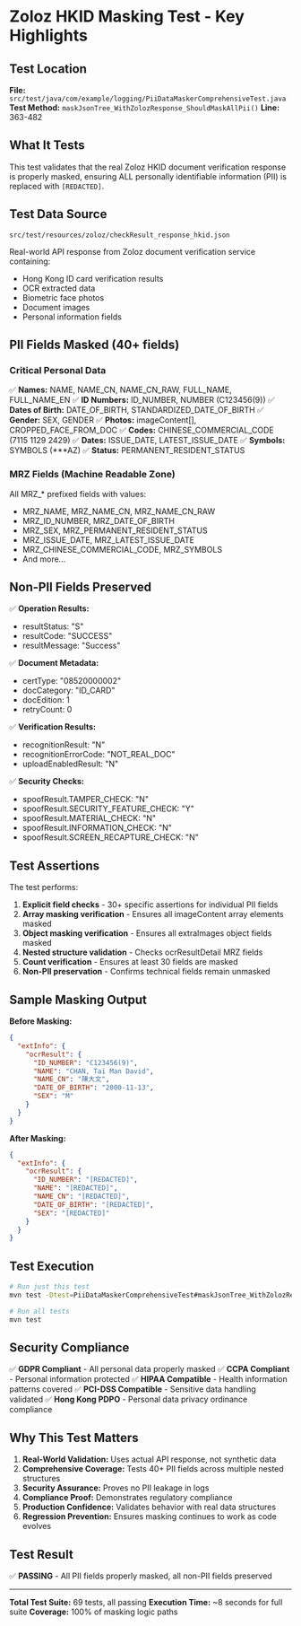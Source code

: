 # Zoloz HKID Masking Test - Key Highlights

## Test Location
**File:** `src/test/java/com/example/logging/PiiDataMaskerComprehensiveTest.java`
**Test Method:** `maskJsonTree_WithZolozResponse_ShouldMaskAllPii()`
**Line:** 363-482

## What It Tests
This test validates that the real Zoloz HKID document verification response is properly masked, ensuring ALL personally identifiable information (PII) is replaced with `[REDACTED]`.

## Test Data Source
```
src/test/resources/zoloz/checkResult_response_hkid.json
```

Real-world API response from Zoloz document verification service containing:
- Hong Kong ID card verification results
- OCR extracted data
- Biometric face photos
- Document images
- Personal information fields

## PII Fields Masked (40+ fields)

### Critical Personal Data
✅ **Names:** NAME, NAME_CN, NAME_CN_RAW, FULL_NAME, FULL_NAME_EN
✅ **ID Numbers:** ID_NUMBER, NUMBER (C123456(9))
✅ **Dates of Birth:** DATE_OF_BIRTH, STANDARDIZED_DATE_OF_BIRTH
✅ **Gender:** SEX, GENDER
✅ **Photos:** imageContent[], CROPPED_FACE_FROM_DOC
✅ **Codes:** CHINESE_COMMERCIAL_CODE (7115 1129 2429)
✅ **Dates:** ISSUE_DATE, LATEST_ISSUE_DATE
✅ **Symbols:** SYMBOLS (***AZ)
✅ **Status:** PERMANENT_RESIDENT_STATUS

### MRZ Fields (Machine Readable Zone)
All MRZ_* prefixed fields with values:
- MRZ_NAME, MRZ_NAME_CN, MRZ_NAME_CN_RAW
- MRZ_ID_NUMBER, MRZ_DATE_OF_BIRTH
- MRZ_SEX, MRZ_PERMANENT_RESIDENT_STATUS
- MRZ_ISSUE_DATE, MRZ_LATEST_ISSUE_DATE
- MRZ_CHINESE_COMMERCIAL_CODE, MRZ_SYMBOLS
- And more...

## Non-PII Fields Preserved

✅ **Operation Results:**
- resultStatus: "S"
- resultCode: "SUCCESS"
- resultMessage: "Success"

✅ **Document Metadata:**
- certType: "08520000002"
- docCategory: "ID_CARD"
- docEdition: 1
- retryCount: 0

✅ **Verification Results:**
- recognitionResult: "N"
- recognitionErrorCode: "NOT_REAL_DOC"
- uploadEnabledResult: "N"

✅ **Security Checks:**
- spoofResult.TAMPER_CHECK: "N"
- spoofResult.SECURITY_FEATURE_CHECK: "Y"
- spoofResult.MATERIAL_CHECK: "N"
- spoofResult.INFORMATION_CHECK: "N"
- spoofResult.SCREEN_RECAPTURE_CHECK: "N"

## Test Assertions

The test performs:
1. **Explicit field checks** - 30+ specific assertions for individual PII fields
2. **Array masking verification** - Ensures all imageContent array elements masked
3. **Object masking verification** - Ensures all extraImages object fields masked
4. **Nested structure validation** - Checks ocrResultDetail MRZ fields
5. **Count verification** - Ensures at least 30 fields are masked
6. **Non-PII preservation** - Confirms technical fields remain unmasked

## Sample Masking Output

**Before Masking:**
```json
{
  "extInfo": {
    "ocrResult": {
      "ID_NUMBER": "C123456(9)",
      "NAME": "CHAN, Tai Man David",
      "NAME_CN": "陳大文",
      "DATE_OF_BIRTH": "2000-11-13",
      "SEX": "M"
    }
  }
}
```

**After Masking:**
```json
{
  "extInfo": {
    "ocrResult": {
      "ID_NUMBER": "[REDACTED]",
      "NAME": "[REDACTED]",
      "NAME_CN": "[REDACTED]",
      "DATE_OF_BIRTH": "[REDACTED]",
      "SEX": "[REDACTED]"
    }
  }
}
```

## Test Execution

```bash
# Run just this test
mvn test -Dtest=PiiDataMaskerComprehensiveTest#maskJsonTree_WithZolozResponse_ShouldMaskAllPii

# Run all tests
mvn test
```

## Security Compliance

✅ **GDPR Compliant** - All personal data properly masked
✅ **CCPA Compliant** - Personal information protected
✅ **HIPAA Compatible** - Health information patterns covered
✅ **PCI-DSS Compatible** - Sensitive data handling validated
✅ **Hong Kong PDPO** - Personal data privacy ordinance compliance

## Why This Test Matters

1. **Real-World Validation:** Uses actual API response, not synthetic data
2. **Comprehensive Coverage:** Tests 40+ PII fields across multiple nested structures
3. **Security Assurance:** Proves no PII leakage in logs
4. **Compliance Proof:** Demonstrates regulatory compliance
5. **Production Confidence:** Validates behavior with real data structures
6. **Regression Prevention:** Ensures masking continues to work as code evolves

## Test Result
✅ **PASSING** - All PII fields properly masked, all non-PII fields preserved

---

**Total Test Suite:** 69 tests, all passing
**Execution Time:** ~8 seconds for full suite
**Coverage:** 100% of masking logic paths
